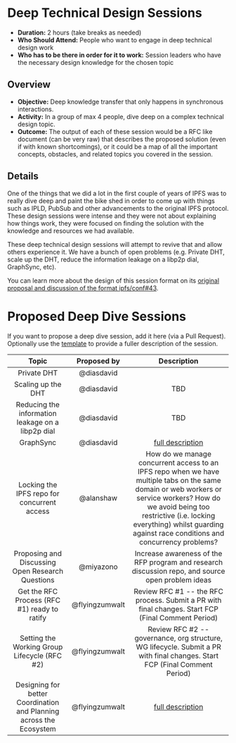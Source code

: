 # Deep Technical Design Sessions

- **Duration:** 2 hours (take breaks as needed)
- **Who Should Attend:** People who want to engage in deep technical design work  
- **Who has to be there in order for it to work:** Session leaders who have the necessary design knowledge for the chosen topic

## Overview

- **Objective:** Deep knowledge transfer that only happens in synchronous interactions.
- **Activity:** In a group of max 4 people, dive deep on a complex technical design topic.
- **Outcome:** The output of each of these session would be a RFC like document (can be very raw) that describes the proposed solution (even if with known shortcomings), or it could be a map of all the important concepts, obstacles, and related topics you covered in the session.

## Details

One of the things that we did a lot in the first couple of years of IPFS was to really dive deep and paint the bike shed in order to come up with things such as IPLD, PubSub and other advancements to the original IPFS protocol. These design sessions were intense and they were not about explaining how things work, they were focused on finding the solution with the knowledge and resources we had available.

These deep technical design sessions will attempt to revive that and allow others experience it. We have a bunch of open problems (e.g. Private DHT, scale up the DHT, reduce the information leakage on a libp2p dial, GraphSync, etc).

You can learn more about the design of this session format on its [original proposal and discussion of the format ipfs/conf#43](https://github.com/ipfs/conf/issues/43).
# Proposed Deep Dive Sessions

If you want to propose a deep dive session, add it here (via a Pull Request). Optionally use the [template](../_template.md) to provide a fuller description of the session.

| Topic                    | Proposed by  | Description |
|:------------------------:|:------------:|:-----------:|
| Private DHT              | @diasdavid   |             |
| Scaling up the DHT       | @diasdavid   | TBD         |
| Reducing the information leakage on a libp2p dial | @diasdavid | TBD |
| GraphSync                | @diasdavid   | [full description](graphsync.md) |
| Locking the IPFS repo for concurrent access | @alanshaw | How do we manage concurrent access to an IPFS repo when we have multiple tabs on the same domain or web workers or service workers? How do we avoid being too restrictive (i.e. locking everything) whilst guarding against race conditions and concurrency problems? |
| Proposing and Discussing Open Research Questions | @miyazono | Increase awareness of the RFP program and research discussion repo, and source open problem ideas |
| Get the RFC Process (RFC #1) ready to ratify | @flyingzumwalt | Review RFC #1 -- the RFC process. Submit a PR with final changes. Start FCP (Final Comment Period) |
| Setting the Working Group Lifecycle (RFC #2) | @flyingzumwalt | Review RFC #2 -- governance, org structure, WG lifecycle. Submit a PR with final changes. Start FCP (Final Comment Period) |
| Designing for better Coordination and Planning across the Ecosystem | @flyingzumwalt | [full description](team-coordination-at-scale.md) |
